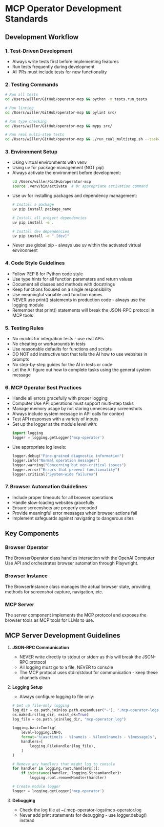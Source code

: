 # MCP Operator Development Standards

## Development Workflow

### 1. Test-Driven Development
- Always write tests first before implementing features
- Run tests frequently during development
- All PRs must include tests for new functionality

### 2. Testing Commands
```bash
# Run all tests
cd /Users/willer/GitHub/operator-mcp && python -m tests.run_tests

# Run linting
cd /Users/willer/GitHub/operator-mcp && pylint src/

# Run type checking
cd /Users/willer/GitHub/operator-mcp && mypy src/

# Run real multi-step tests
cd /Users/willer/GitHub/operator-mcp && ./run_real_multistep.sh --task=search
```

### 3. Environment Setup
- Using virtual environments with venv
- Using uv for package management (NOT pip)
- Always activate the environment before development:
  ```bash
  cd /Users/willer/GitHub/operator-mcp
  source .venv/bin/activate  # Or appropriate activation command
  ```
- Use uv for installing packages and dependency management:
  ```bash
  # Install a package
  uv pip install package_name
  
  # Install all project dependencies
  uv pip install -e .
  
  # Install dev dependencies
  uv pip install -e ".[dev]"
  ```
- Never use global pip - always use uv within the activated virtual environment

### 4. Code Style Guidelines
- Follow PEP 8 for Python code style
- Use type hints for all function parameters and return values
- Document all classes and methods with docstrings
- Keep functions focused on a single responsibility
- Use meaningful variable and function names
- NEVER use print() statements in production code - always use the logging module
- Remember that print() statements will break the JSON-RPC protocol in MCP tools

### 5. Testing Rules
- No mocks for integration tests - use real APIs
- No cheating or workarounds in tests
- Use reasonable defaults for functions and scripts
- DO NOT add instructive text that tells the AI how to use websites in prompts
- No step-by-step guides for the AI in tests or code
- Let the AI figure out how to complete tasks using the general system message

### 6. MCP Operator Best Practices
- Handle all errors gracefully with proper logging
- Computer Use API operations must support multi-step tasks
- Manage memory usage by not storing unnecessary screenshots
- Always include system message in API calls for context
- Test API responses with a variety of inputs
- Set up the logger at the module level with:
  ```python
  import logging
  logger = logging.getLogger('mcp-operator')
  ```
- Use appropriate log levels:
  ```python
  logger.debug("Fine-grained diagnostic information")
  logger.info("Normal operation messages")
  logger.warning("Concerning but non-critical issues")
  logger.error("Errors that prevent functionality")
  logger.critical("System-wide failures")
  ```

### 7. Browser Automation Guidelines
- Include proper timeouts for all browser operations
- Handle slow-loading websites gracefully
- Ensure screenshots are properly encoded
- Provide meaningful error messages when browser actions fail
- Implement safeguards against navigating to dangerous sites

## Key Components

### Browser Operator
The BrowserOperator class handles interaction with the OpenAI Computer Use API and orchestrates browser automation through Playwright.

### Browser Instance
The BrowserInstance class manages the actual browser state, providing methods for screenshot capture, navigation, etc.

### MCP Server
The server component implements the MCP protocol and exposes the browser tools as MCP tools for LLMs to use.

## MCP Server Development Guidelines

1. **JSON-RPC Communication**
   - NEVER write directly to stdout or stderr as this will break the JSON-RPC protocol
   - All logging must go to a file, NEVER to console
   - The MCP protocol uses stdin/stdout for communication - keep these channels clean

2. **Logging Setup**
   - Always configure logging to file only:
   ```python
   # Set up file-only logging
   log_dir = os.path.join(os.path.expanduser("~"), ".mcp-operator-logs")
   os.makedirs(log_dir, exist_ok=True)
   log_file = os.path.join(log_dir, "mcp-operator.log")
   
   logging.basicConfig(
       level=logging.INFO,
       format='%(asctime)s - %(name)s - %(levelname)s - %(message)s',
       handlers=[
           logging.FileHandler(log_file),
       ]
   )
   
   # Remove any handlers that might log to console
   for handler in logging.root.handlers[:]:
       if isinstance(handler, logging.StreamHandler):
           logging.root.removeHandler(handler)
   
   # Create module logger
   logger = logging.getLogger('mcp-operator')
   ```

3. **Debugging**
   - Check the log file at ~/.mcp-operator-logs/mcp-operator.log
   - Never add print statements for debugging - use logger.debug() instead